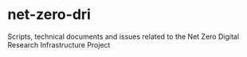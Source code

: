 # net-zero-dri
Scripts, technical documents and issues related to the Net Zero Digital Research Infrastructure Project
